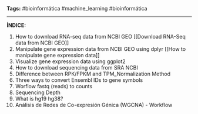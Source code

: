 **Tags:** #bioinformática #machine_learning #bioinformática 

---
**ÍNDICE:** 

1. How to download RNA-seq data from NCBI GEO [[Download RNA-Seq data from NCBI GEO]]
2. Manipulate gene expression data from NCBI GEO using dplyr  [[How to manipulate gene expression data]]
3. Visualize gene expression data using ggplot2
4. How to download sequencing data from SRA NCBI
5. Difference between RPK/FPKM and TPM_Normalization Method
6. Three ways to convert Ensembl IDs to gene symbols
7. Worflow fastq (reads) to counts
8. Sequencing Depth
9. What is hg19 hg38?
10. Análisis de Redes de Co-expresión Génica (WGCNA) - Workflow